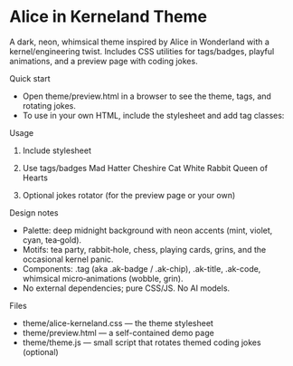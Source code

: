# Alice in Kerneland Theme

A dark, neon, whimsical theme inspired by Alice in Wonderland with a kernel/engineering twist. Includes CSS utilities for tags/badges, playful animations, and a preview page with coding jokes.

Quick start
- Open theme/preview.html in a browser to see the theme, tags, and rotating jokes.
- To use in your own HTML, include the stylesheet and add tag classes:

Usage
1) Include stylesheet
   <link rel="stylesheet" href="theme/alice-kerneland.css">

2) Use tags/badges
   <span class="tag mad-hatter">Mad Hatter</span>
   <span class="tag cheshire-cat">Cheshire Cat</span>
   <span class="tag white-rabbit">White Rabbit</span>
   <span class="tag queen-of-hearts">Queen of Hearts</span>

3) Optional jokes rotator (for the preview page or your own)
   <script src="theme/theme.js"></script>

Design notes
- Palette: deep midnight background with neon accents (mint, violet, cyan, tea‑gold).
- Motifs: tea party, rabbit‑hole, chess, playing cards, grins, and the occasional kernel panic.
- Components: .tag (aka .ak-badge / .ak-chip), .ak-title, .ak-code, whimsical micro‑animations (wobble, grin).
- No external dependencies; pure CSS/JS. No AI models.

Files
- theme/alice-kerneland.css — the theme stylesheet
- theme/preview.html — a self-contained demo page
- theme/theme.js — small script that rotates themed coding jokes (optional)